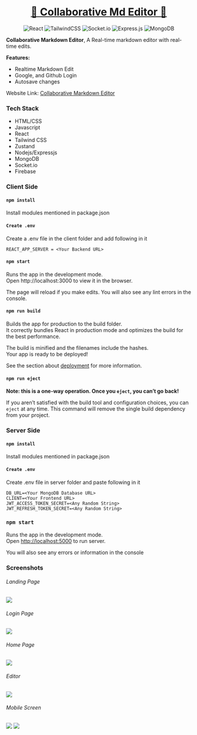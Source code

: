 <h1 align="center"> <a href="https://github.com/anugoyal998/MeChat"><strong>📑 Collaborative Md Editor 📑 </strong></a></h1>
<div align="center">

![React](https://img.shields.io/badge/react-%2320232a.svg?style=for-the-badge&logo=react&logoColor=%2361DAFB)  ![TailwindCSS](https://img.shields.io/badge/tailwindcss-%2338B2AC.svg?style=for-the-badge&logo=tailwind-css&logoColor=white)  ![Socket.io](https://img.shields.io/badge/Socket.io-black?style=for-the-badge&logo=socket.io&badgeColor=010101)  ![Express.js](https://img.shields.io/badge/express.js-%23404d59.svg?style=for-the-badge&logo=express&logoColor=%2361DAFB)  ![MongoDB](https://img.shields.io/badge/MongoDB-%234ea94b.svg?style=for-the-badge&logo=mongodb&logoColor=white)

<div>

<div align="start">

**Collaborative Markdown Editor**, A Real-time markdown editor with real-time edits.

**Features:**
* Realtime Markdown Edit
* Google, and Github Login
* Autosave changes

Website Link: [Collaborative Markdown Editor](https://collaborative-md-editor.vercel.app)


### Tech Stack
* HTML/CSS
* Javascript
* React
* Tailwind CSS
* Zustand
* Nodejs/Expressjs
* MongoDB
* Socket.io
* Firebase

### Client Side
#### `npm install`
Install modules mentioned in package.json
#### `Create .env`
Create a .env file in the client folder and add following in it
```
REACT_APP_SERVER = <Your Backend URL>
```
#### `npm start`
Runs the app in the development mode.  
Open http://localhost:3000 to view it in the browser.  

The page will reload if you make edits.
You will also see any lint errors in the console.
#### `npm run build`
Builds the app for production to the build folder.  
It correctly bundles React in production mode and optimizes the build for the best performance.

The build is minified and the filenames include the hashes.  
Your app is ready to be deployed!

See the section about [deployment](https://facebook.github.io/create-react-app/docs/deployment) for more information.  
#### `npm run eject`
**Note: this is a one-way operation. Once you `eject`, you can’t go back!**  

If you aren’t satisfied with the build tool and configuration choices, you can `eject` at any time. This command will remove the single build dependency from your project.

### Server Side
#### `npm install`
Install modules mentioned in package.json
#### `Create .env`
Create .env file in server folder and paste following in it
```
DB_URL=<Your MongoDB Database URL>
CLIENT=<Your Frontend URL>
JWT_ACCESS_TOKEN_SECRET=<Any Random String>
JWT_REFRESH_TOKEN_SECRET=<Any Random String>
```
### `npm start`

Runs the app in the development mode.  
Open [http://localhost:5000](http://localhost:5000) to run server.  

You will also see any errors or information in the console


### Screenshots

###### Landing Page
<img src="md-img/landing.png">

###### Login Page
<img src="md-img/login.png">

###### Home Page
<img src="md-img/home.png">

###### Editor
<img src="md-img/editor.png">

###### Mobile Screen
<img src="md-img/mobile1.png">
<img src="md-img/mobile2.png">

</div>